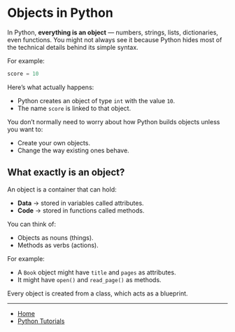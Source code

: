 # Objects in Python

In Python, **everything is an object** — numbers, strings, lists, dictionaries, even functions.
You might not always see it because Python hides most of the technical details behind its simple syntax.

For example:
```py
score = 10
```

Here’s what actually happens:

- Python creates an object of type `int` with the value `10`.
- The name `score` is linked to that object.

You don’t normally need to worry about how Python builds objects unless you want to:
- Create your own objects.
- Change the way existing ones behave.

## What exactly is an object?

An object is a container that can hold:
- **Data** → stored in variables called attributes.
- **Code** → stored in functions called methods.

You can think of:
- Objects as nouns (things).
- Methods as verbs (actions).

For example:
- A `Book` object might have `title` and `pages` as attributes.
- It might have `open()` and `read_page()` as methods.

Every object is created from a class, which acts as a blueprint.

---

- [Home](./../../README.md)
- [Python Tutorials](./../tutorials.md)